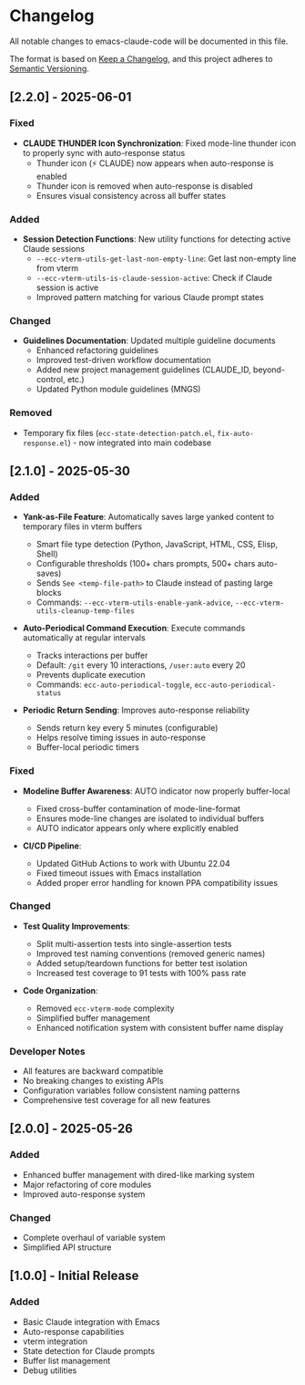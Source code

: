 # Changelog

All notable changes to emacs-claude-code will be documented in this file.

The format is based on [Keep a Changelog](https://keepachangelog.com/en/1.0.0/),
and this project adheres to [Semantic Versioning](https://semver.org/spec/v2.0.0.html).

## [2.2.0] - 2025-06-01

### Fixed
- **CLAUDE THUNDER Icon Synchronization**: Fixed mode-line thunder icon to properly sync with auto-response status
  - Thunder icon (⚡ CLAUDE) now appears when auto-response is enabled
  - Thunder icon is removed when auto-response is disabled
  - Ensures visual consistency across all buffer states
  
### Added
- **Session Detection Functions**: New utility functions for detecting active Claude sessions
  - `--ecc-vterm-utils-get-last-non-empty-line`: Get last non-empty line from vterm
  - `--ecc-vterm-utils-is-claude-session-active`: Check if Claude session is active
  - Improved pattern matching for various Claude prompt states

### Changed
- **Guidelines Documentation**: Updated multiple guideline documents
  - Enhanced refactoring guidelines
  - Improved test-driven workflow documentation
  - Added new project management guidelines (CLAUDE_ID, beyond-control, etc.)
  - Updated Python module guidelines (MNGS)

### Removed
- Temporary fix files (`ecc-state-detection-patch.el`, `fix-auto-response.el`) - now integrated into main codebase

## [2.1.0] - 2025-05-30

### Added
- **Yank-as-File Feature**: Automatically saves large yanked content to temporary files in vterm buffers
  - Smart file type detection (Python, JavaScript, HTML, CSS, Elisp, Shell)
  - Configurable thresholds (100+ chars prompts, 500+ chars auto-saves)
  - Sends `See <temp-file-path>` to Claude instead of pasting large blocks
  - Commands: `--ecc-vterm-utils-enable-yank-advice`, `--ecc-vterm-utils-cleanup-temp-files`
  
- **Auto-Periodical Command Execution**: Execute commands automatically at regular intervals
  - Tracks interactions per buffer
  - Default: `/git` every 10 interactions, `/user:auto` every 20
  - Prevents duplicate execution
  - Commands: `ecc-auto-periodical-toggle`, `ecc-auto-periodical-status`
  
- **Periodic Return Sending**: Improves auto-response reliability
  - Sends return key every 5 minutes (configurable)
  - Helps resolve timing issues in auto-response
  - Buffer-local periodic timers

### Fixed
- **Modeline Buffer Awareness**: AUTO indicator now properly buffer-local
  - Fixed cross-buffer contamination of mode-line-format
  - Ensures mode-line changes are isolated to individual buffers
  - AUTO indicator appears only where explicitly enabled
  
- **CI/CD Pipeline**:
  - Updated GitHub Actions to work with Ubuntu 22.04
  - Fixed timeout issues with Emacs installation
  - Added proper error handling for known PPA compatibility issues

### Changed
- **Test Quality Improvements**:
  - Split multi-assertion tests into single-assertion tests
  - Improved test naming conventions (removed generic names)
  - Added setup/teardown functions for better test isolation
  - Increased test coverage to 91 tests with 100% pass rate
  
- **Code Organization**:
  - Removed `ecc-vterm-mode` complexity
  - Simplified buffer management
  - Enhanced notification system with consistent buffer name display

### Developer Notes
- All features are backward compatible
- No breaking changes to existing APIs
- Configuration variables follow consistent naming patterns
- Comprehensive test coverage for all new features

## [2.0.0] - 2025-05-26

### Added
- Enhanced buffer management with dired-like marking system
- Major refactoring of core modules
- Improved auto-response system

### Changed
- Complete overhaul of variable system
- Simplified API structure

## [1.0.0] - Initial Release

### Added
- Basic Claude integration with Emacs
- Auto-response capabilities
- vterm integration
- State detection for Claude prompts
- Buffer list management
- Debug utilities